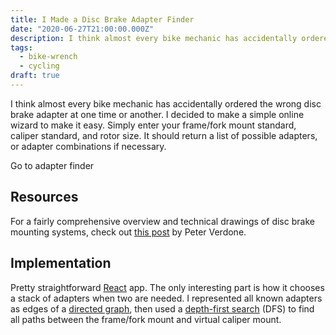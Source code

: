 ```yaml
---
title: I Made a Disc Brake Adapter Finder
date: "2020-06-27T21:00:00.000Z"
description: I think almost every bike mechanic has accidentally ordered the wrong disc brake adapter at one time or another.
tags:
  - bike-wrench
  - cycling
draft: true
---
```


I think almost every bike mechanic has accidentally ordered the wrong disc brake adapter at one time or another. I decided to make a simple online wizard to make it easy. Simply enter your frame/fork mount standard, caliper standard, and rotor size. It should return a list of possible adapters, or adapter combinations if necessary.

<BigButtonLink hasRightArrow to="/disc-brake-adapter-finder" title="Disc Brake Adapter Finder">Go to adapter finder</BigButtonLink>

## Resources

For a fairly comprehensive overview and technical drawings of disc brake mounting systems, check out [this post](http://www.peterverdone.com/disc-brake-mounting-systems/) by Peter Verdone.

## Implementation

Pretty straightforward [React](https://reactjs.org/) app. The only interesting part is how it chooses a stack of adapters when two are needed. I represented all known adapters as edges of a [directed graph](https://en.wikipedia.org/wiki/Directed_graph), then used a [depth-first search](https://en.wikipedia.org/wiki/Depth-first_search) (DFS) to find all paths between the frame/fork mount and virtual caliper mount.
